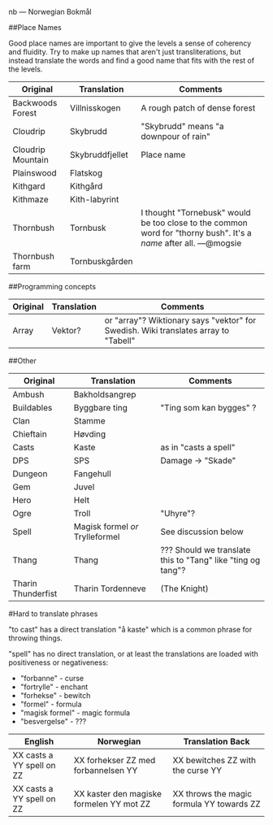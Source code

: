 nb — Norwegian Bokmål

##Place Names

Good place names are important to give the levels a sense of coherency and fluidity.  Try to make up names that aren't just transliterations, but instead translate the words and find a good name that fits with the rest of the levels.

| Original         | Translation     | Comments                      |
|------------------|-----------------|-------------------------------|
| Backwoods Forest | Villnisskogen   | A rough patch of dense forest |
| Cloudrip         | Skybrudd        | "Skybrudd" means "a downpour of rain" |
| Cloudrip Mountain| Skybruddfjellet | Place name                    |
| Plainswood       | Flatskog        |                               |
| Kithgard         | Kithgård        |                               |
| Kithmaze         | Kith-labyrint   |                               |
| Thornbush        | Tornbusk        | I thought "Tornebusk" would be too close to the common word for "thorny bush". It's a _name_ after all. —@mogsie                  |
| Thornbush farm   | Tornbuskgården  |                               |

##Programming concepts

| Original | Translation | Comments |
|----------|-------------|----------|
| Array    | Vektor?     | or "array"? Wiktionary says "vektor" for Swedish. Wiki translates array to "Tabell" |

##Other

| Original   | Translation    | Comments               |
|------------|----------------|------------------------|
| Ambush     | Bakholdsangrep |                        |
| Buildables | Byggbare ting  | "Ting som kan bygges" ?|
| Clan       | Stamme         |                        |
| Chieftain  | Høvding        |                        |
| Casts      | Kaste          | as in "casts a spell"  |
| DPS        | SPS            | Damage → "Skade"       |
| Dungeon    | Fangehull      |                        |
| Gem        | Juvel          |                        |
| Hero       | Helt           |                        |
| Ogre       | Troll          | "Uhyre"?               |
| Spell      | Magisk formel *or* Trylleformel  | See discussion below   |
| Thang      | Thang          | ??? Should we translate this to "Tang" like "ting og tang"?|
| Tharin Thunderfist          | Tharin Tordenneve      | (The Knight) |

#Hard to translate phrases

"to cast" has a direct translation "å kaste" which is a common phrase for throwing things.

"spell" has no direct translation, or at least the translations are loaded with positiveness or negativeness:
* "forbanne" - curse
* "fortrylle" - enchant
* "forhekse" - bewitch
* "formel" - formula
* "magisk formel" - magic formula
* "besvergelse" - ???

|English                  |Norwegian                          |Translation Back|
|-------------------------|-----------------------------------|----------------|
|XX casts a YY spell on ZZ|XX forhekser ZZ med forbannelsen YY|XX bewitches ZZ with the curse YY|
|XX casts a YY spell on ZZ|XX kaster den magiske formelen YY mot ZZ|XX throws the magic formula YY towards ZZ|